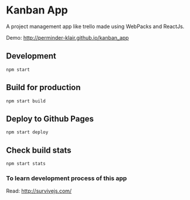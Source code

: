 # Kanban App

A project management app like trello made using WebPacks and ReactJs.

Demo: http://perminder-klair.github.io/kanban_app

## Development

```
npm start
```

## Build for production

```
npm start build
```

## Deploy to Github Pages

```
npm start deploy
```

## Check build stats

```
npm start stats
```

### To learn development process of this app

Read: http://survivejs.com/

